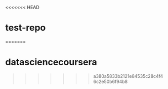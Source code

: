 <<<<<<< HEAD
# test-repo
=======
# datasciencecoursera
>>>>>>> a380a5833b2121e84535c28c4f46c2e50b6f94b8
